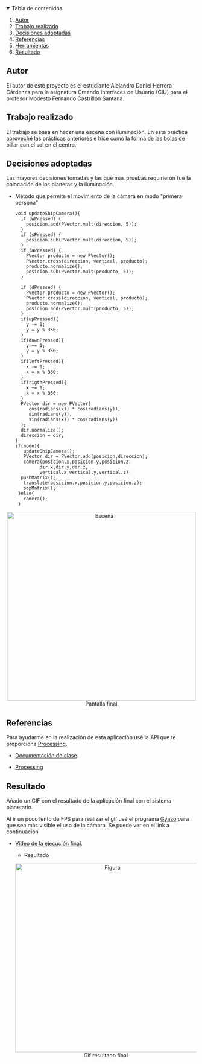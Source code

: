 <!-- TABLE OF CONTENTS -->
<details open="open">
  <summary>Tabla de contenidos</summary>
  <ol>
    <li>
      <a href="#Autor">Autor</a>
    </li>
    <li>
      <a href="#Trabajo realizado">Trabajo realizado</a>
    </li>
    <li><a href="#decisiones-adoptadas">Decisiones adoptadas</a></li>
    <li><a href="#referencias">Referencias</a></li>
    <li><a href="#herramientas">Herramientas</a></li>
    <li><a href="#resultado">Resultado</a></li>
  </ol>
</details>




## Autor

El autor de este proyecto es el estudiante Alejandro Daniel Herrera Cárdenes para la asignatura Creando Interfaces de Usuario (CIU) para el profesor Modesto Fernando Castrillón Santana. 


## Trabajo realizado

El trabajo se basa en hacer una escena con iluminación. En esta práctica aproveché las prácticas anteriores e hice como la forma de las bolas de billar con el sol en el centro.

## Decisiones adoptadas

Las mayores decisiones tomadas y las que mas pruebas requirieron fue la colocación de los planetas y la iluminación.


* Método que permite el movimiento de la cámara en modo "primera persona"
  ```
  void updateShipCamera(){
    if (wPressed) {
      posicion.add(PVector.mult(direccion, 5));
    }
    if (sPressed) {
      posicion.sub(PVector.mult(direccion, 5));
    }  
    if (aPressed) {
      PVector producto = new PVector();
      PVector.cross(direccion, vertical, producto);
      producto.normalize();
      posicion.sub(PVector.mult(producto, 5));
    }
     
    if (dPressed) {
      PVector producto = new PVector();
      PVector.cross(direccion, vertical, producto);
      producto.normalize();
      posicion.add(PVector.mult(producto, 5));
    }
    if(upPressed){
      y -= 1;
      y = y % 360;
    }
    if(downPressed){
      y += 1;
      y = y % 360;
    }
    if(leftPressed){
      x -= 1;
      x = x % 360;
    }
    if(rigthPressed){
      x += 1;
      x = x % 360;
    }
    PVector dir = new PVector(
       cos(radians(x)) * cos(radians(y)),
       sin(radians(y)),
       sin(radians(x)) * cos(radians(y))
    );
    dir.normalize();
    direccion = dir;
  }
  if(mode){
     updateShipCamera();
     PVector dir = PVector.add(posicion,direccion);
     camera(posicion.x,posicion.y,posicion.z,
           dir.x,dir.y,dir.z,
           vertical.x,vertical.y,vertical.z);
    pushMatrix();
     translate(posicion.x,posicion.y,posicion.z);
     popMatrix();
   }else{
     camera();
   }

 <p align="center"><img src="images/escena.png" alt="Escena" width="500" height="500"></br>Pantalla final</p>
 


## Referencias

Para ayudarme en la realización de esta aplicación usé la API que te proporciona [Processing](https://www.processing.org/).

* [Documentación de clase](https://ncvt-aep.ulpgc.es/cv/ulpgctp21/pluginfile.php/412240/mod_resource/content/40/CIU_Pr_cticas.pdf).

* [Processing](https://www.processing.org/)




## Resultado

Añado un GIF con el resultado de la aplicación final con el sistema planetario.

Al ir un poco lento de FPS para realizar el gif usé el programa [Gyazo](https://gyazo.com/) para que sea más visible el uso de la cámara. Se puede ver en el link a continuación
* [Vídeo de la ejecución final](https://gyazo.com/ae2ee7590f909880e4072de8f24d075c).

  * Resultado
  <p align="center"><img src="images/sistema_solar.gif" alt="Figura" width="500" height="500"></br>Gif resultado final</p>
